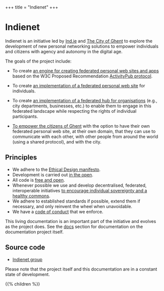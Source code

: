 +++
title = "Indienet"
+++

# Indienet

Indienet is an initiative led by [Ind.ie](https://ind.ie) and [The City of Ghent](https://stad.gent) to explore the development of new personal networking solutions to empower individuals and citizens with agency and autonomy in the digital age.

The goals of the project include:

  * To create [an engine for creating federated personal web sites and apps](/engine) based on the W3C Proposed Recommendation [ActivityPub protocol](/engine/protocol).

  * To create [an implementation of a federated personal web site](/site) for individuals.

  * To create [an implementation of a federated hub for organisations](/hub) (e.g., city departments, businesses, etc.) to enable them to engage in this federated landscape while respecting the rights of individual participants.

  * [To empower the citizens of Ghent](/igent) with the option to have their own federated personal web site, at their own domain, that they can use to communicate with each other, with other people from around the world (using a shared protocol), and with the city.

## Principles

  * We adhere to the [Ethical Design manifesto](https://ind.ie/ethical-design).
  * Development is carried out [in the open](https://source.ind.ie/indienet).
  * All code is [free and open](https://fsfe.org/freesoftware/basics/4freedoms.en.html).
  * Whenever possible we use and develop decentralised, federated, interoperable initiatives [to encourage individual sovereignty and a healthy commons](https://ar.al/notes/encouraging-individual-sovereignty-and-a-healthy-commons/).
  * We adhere to established standards if possible, extend them if necessary, and only reinvent the wheel when unavoidable.
  * We have a [code of conduct](/code-of-conduct) that we enforce.

This living documentation is an important part of the initiative and evolves as the project does. See the [docs](/docs) section for documentation on the documentation project itself.

## Source code

  * [Indienet group](https://source.ind.ie/indienet)

Please note that the project itself and this documentation are in a constant state of development.

{{% children %}}
